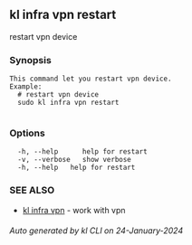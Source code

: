 ## kl infra vpn restart

restart vpn device

### Synopsis

```
This command let you restart vpn device.
Example:
  # restart vpn device
  sudo kl infra vpn restart
	
```

### Options

```
  -h, --help      help for restart
  -v, --verbose   show verbose
  -h, --help   help for restart
```

### SEE ALSO

* [kl infra vpn](kl_infra_vpn.md)  - work with vpn

###### Auto generated by kl CLI on 24-January-2024
